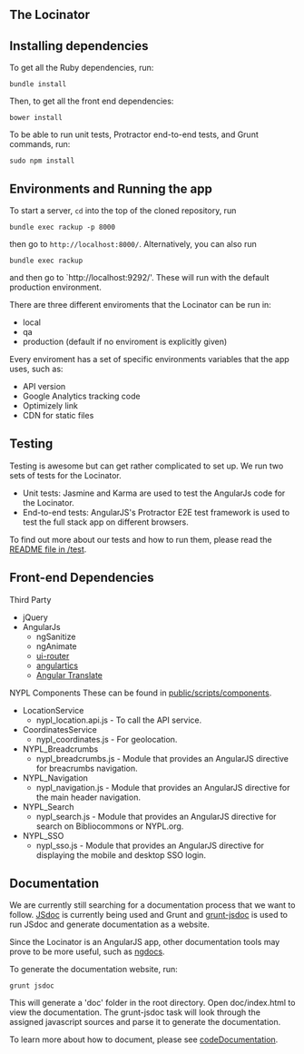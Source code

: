 ## The Locinator

## Installing dependencies
To get all the Ruby dependencies, run:

    bundle install

Then, to get all the front end dependencies:

    bower install

To be able to run unit tests, Protractor end-to-end tests, and Grunt commands, run:

    sudo npm install

## Environments and Running the app
To start a server, `cd` into the top of the cloned repository, run

    bundle exec rackup -p 8000

then go to `http://localhost:8000/`. Alternatively, you can also run

    bundle exec rackup

and then go to `http://localhost:9292/'. These will run with the default production environment.

There are three different enviroments that the Locinator can be run in:
* local
* qa
* production (default if no enviroment is explicitly given)

Every enviroment has a set of specific environments variables that the app uses, such as:
* API version
* Google Analytics tracking code
* Optimizely link
* CDN for static files

## Testing

Testing is awesome but can get rather complicated to set up. We run two sets of tests for the Locinator.
* Unit tests: Jasmine and Karma are used to test the AngularJs code for the Locinator.
* End-to-end tests: AngularJS's Protractor E2E test framework is used to test the full stack app on different browsers.

To find out more about our tests and how to run them, please read the [README file in /test](test).

## Front-end Dependencies

Third Party
* jQuery
* AngularJs
  * ngSanitize
  * ngAnimate
  * [ui-router](https://github.com/angular-ui/ui-router)
  * [angulartics](http://luisfarzati.github.io/angulartics/)
  * [Angular Translate](http://angular-translate.github.io/)

NYPL Components
These can be found in [public/scripts/components](public/scripts/components).
* LocationService
  * nypl_location.api.js - To call the API service.
* CoordinatesService
  * nypl_coordinates.js - For geolocation.
* NYPL_Breadcrumbs
  * nypl_breadcrumbs.js - Module that provides an AngularJS directive for breacrumbs navigation. 
* NYPL_Navigation
  * nypl_navigation.js - Module that provides an AngularJS directive for the main header navigation.
* NYPL_Search
  * nypl_search.js - Module that provides an AngularJS directive for search on Bibliocommons or NYPL.org.
* NYPL_SSO
  * nypl_sso.js - Module that provides an AngularJS directive for displaying the mobile and desktop SSO login.

## Documentation

We are currently still searching for a documentation process that we want to follow. [JSdoc](http://usejsdoc.org/) is currently being used and Grunt and [grunt-jsdoc](https://github.com/krampstudio/grunt-jsdoc) is used to run JSdoc and generate documentation as a website.

Since the Locinator is an AngularJS app, other documentation tools may prove to be more useful, such as [ngdocs](https://www.npmjs.org/package/grunt-ngdocs).

To generate the documentation website, run:

    grunt jsdoc

This will generate a 'doc' folder in the root directory. Open doc/index.html to view the documentation. The grunt-jsdoc task will look through the assigned javascript sources and parse it to generate the documentation.

To learn more about how to document, please see [codeDocumentation](codeDocumentation.md).
